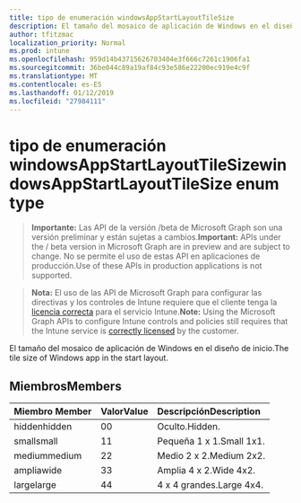 ```yaml
---
title: tipo de enumeración windowsAppStartLayoutTileSize
description: El tamaño del mosaico de aplicación de Windows en el diseño de inicio.
author: tfitzmac
localization_priority: Normal
ms.prod: intune
ms.openlocfilehash: 959d14b43715626703404e3f666c7261c1906fa1
ms.sourcegitcommit: 36be044c89a19af84c93e586e22200ec919e4c9f
ms.translationtype: MT
ms.contentlocale: es-ES
ms.lasthandoff: 01/12/2019
ms.locfileid: "27984111"
---
```

# <a name="windowsappstartlayouttilesize-enum-type"></a><span data-ttu-id="4295f-103">tipo de enumeración windowsAppStartLayoutTileSize</span><span class="sxs-lookup"><span data-stu-id="4295f-103">windowsAppStartLayoutTileSize enum type</span></span>

> <span data-ttu-id="4295f-104">**Importante:** Las API de la versión /beta de Microsoft Graph son una versión preliminar y están sujetas a cambios.</span><span class="sxs-lookup"><span data-stu-id="4295f-104">**Important:** APIs under the / beta version in Microsoft Graph are in preview and are subject to change.</span></span> <span data-ttu-id="4295f-105">No se permite el uso de estas API en aplicaciones de producción.</span><span class="sxs-lookup"><span data-stu-id="4295f-105">Use of these APIs in production applications is not supported.</span></span>

> <span data-ttu-id="4295f-106">**Nota:** El uso de las API de Microsoft Graph para configurar las directivas y los controles de Intune requiere que el cliente tenga la [licencia correcta](https://go.microsoft.com/fwlink/?linkid=839381) para el servicio Intune.</span><span class="sxs-lookup"><span data-stu-id="4295f-106">**Note:** Using the Microsoft Graph APIs to configure Intune controls and policies still requires that the Intune service is [correctly licensed](https://go.microsoft.com/fwlink/?linkid=839381) by the customer.</span></span>

<span data-ttu-id="4295f-107">El tamaño del mosaico de aplicación de Windows en el diseño de inicio.</span><span class="sxs-lookup"><span data-stu-id="4295f-107">The tile size of Windows app in the start layout.</span></span>
## <a name="members"></a><span data-ttu-id="4295f-108">Miembros</span><span class="sxs-lookup"><span data-stu-id="4295f-108">Members</span></span>
|<span data-ttu-id="4295f-109">Miembro	</span><span class="sxs-lookup"><span data-stu-id="4295f-109">Member</span></span>|<span data-ttu-id="4295f-110">Valor</span><span class="sxs-lookup"><span data-stu-id="4295f-110">Value</span></span>|<span data-ttu-id="4295f-111">Descripción</span><span class="sxs-lookup"><span data-stu-id="4295f-111">Description</span></span>|
|:---|:---|:---|
|<span data-ttu-id="4295f-112">hidden</span><span class="sxs-lookup"><span data-stu-id="4295f-112">hidden</span></span>|<span data-ttu-id="4295f-113">0</span><span class="sxs-lookup"><span data-stu-id="4295f-113">0</span></span>|<span data-ttu-id="4295f-114">Oculto.</span><span class="sxs-lookup"><span data-stu-id="4295f-114">Hidden.</span></span>|
|<span data-ttu-id="4295f-115">small</span><span class="sxs-lookup"><span data-stu-id="4295f-115">small</span></span>|<span data-ttu-id="4295f-116">1</span><span class="sxs-lookup"><span data-stu-id="4295f-116">1</span></span>|<span data-ttu-id="4295f-117">Pequeña 1 x 1.</span><span class="sxs-lookup"><span data-stu-id="4295f-117">Small 1x1.</span></span>|
|<span data-ttu-id="4295f-118">medium</span><span class="sxs-lookup"><span data-stu-id="4295f-118">medium</span></span>|<span data-ttu-id="4295f-119">2</span><span class="sxs-lookup"><span data-stu-id="4295f-119">2</span></span>|<span data-ttu-id="4295f-120">Medio 2 x 2.</span><span class="sxs-lookup"><span data-stu-id="4295f-120">Medium 2x2.</span></span>|
|<span data-ttu-id="4295f-121">amplia</span><span class="sxs-lookup"><span data-stu-id="4295f-121">wide</span></span>|<span data-ttu-id="4295f-122">3</span><span class="sxs-lookup"><span data-stu-id="4295f-122">3</span></span>|<span data-ttu-id="4295f-123">Amplia 4 x 2.</span><span class="sxs-lookup"><span data-stu-id="4295f-123">Wide 4x2.</span></span>|
|<span data-ttu-id="4295f-124">large</span><span class="sxs-lookup"><span data-stu-id="4295f-124">large</span></span>|<span data-ttu-id="4295f-125">4</span><span class="sxs-lookup"><span data-stu-id="4295f-125">4</span></span>|<span data-ttu-id="4295f-126">4 x 4 grandes.</span><span class="sxs-lookup"><span data-stu-id="4295f-126">Large 4x4.</span></span>|





